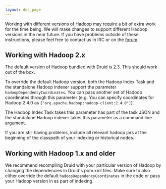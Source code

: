 ```yaml
---
layout: doc_page
---
```

Working with different versions of Hadoop may require a bit of extra work for the time being. We will make changes to support different Hadoop versions in the near future. If you have problems outside of these instructions, please feel free to contact us in IRC or on the [forum](https://groups.google.com/forum/#!forum/druid-development).

Working with Hadoop 2.x
-----------------------
The default version of Hadoop bundled with Druid is 2.3. This should work out of the box.

To override the default Hadoop version, both the Hadoop Index Task and the standalone Hadoop indexer support the parameter `hadoopDependencyCoordinates`. You can pass another set of Hadoop coordinates through this parameter (e.g. You can specify coordinates for Hadoop 2.4.0 as `["org.apache.hadoop:hadoop-client:2.4.0"]`).

The Hadoop Index Task takes this parameter has part of the task JSON and the standalone Hadoop indexer takes this parameter as a command line argument.

If you are still having problems, include all relevant hadoop jars at the beginning of the classpath of your indexing or historical nodes.


Working with Hadoop 1.x and older
---------------------------------
We recommend recompiling Druid with your particular version of Hadoop by changing the dependencies in Druid's pom.xml files. Make sure to also either override the default `hadoopDependencyCoordinates` in the code or pass your Hadoop version in as part of indexing.
